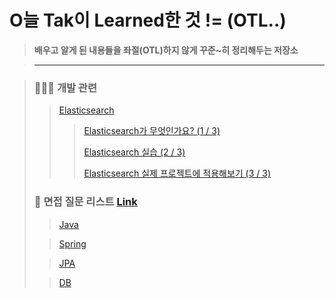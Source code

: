 # O늘 Tak이 Learned한 것 != (OTL..)
> **배우고 알게 된 내용들을 좌절(OTL)하지 않게 꾸준~히 정리해두는 저장소**

> ---

> ### 🧑🏼‍💻 개발 관련
>
> > [Elasticsearch]()
> >
> > > [Elasticsearch가 무엇인가요? (1 / 3)]()
> > > 
> > > [Elasticsearch 실습 (2 / 3)]()
> > > 
> > > [Elasticsearch 실제 프로젝트에 적용해보기 (3 / 3)]()
>
> ### 🤔 면접 질문 리스트 [Link](https://github.com/DevKTak/OTL/blob/main/interview)
>
> > [Java](https://github.com/DevKTak/OTL/blob/main/interview/Java.md)
>
> > [Spring](https://github.com/DevKTak/OTL/blob/main/interview/Spring.md)
>
> > [JPA](https://github.com/DevKTak/OTL/blob/main/interview/JPA.md)
> 
> > [DB](https://github.com/DevKTak/OTL/blob/main/interview/DB.md)

